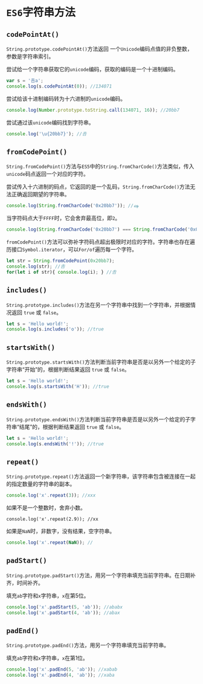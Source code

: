 # `ES6`字符串方法

## `codePointAt()`

`String.prototype.codePointAt()`方法返回 一个`Unicode`编码点值的非负整数，参数是字符串索引。

尝试给一个字符串获取它的`unicode`编码，获取的编码是一个十进制编码。

```js
var s = '𠮷a';
console.log(s.codePointAt(0)); //134071
```

尝试给该十进制编码转为十六进制的`unicode`编码。

```js
console.log(Number.prototype.toString.call(134071, 16)); //20bb7
```

尝试通过该`unicode`编码找到字符串。

```js
console.log('\u{20bb7}'); //𠮷
```





## `fromCodePoint()`

`String.fromCodePoint()`方法与`ES5`中的`String.fromCharCode()`方法类似，传入`unicode`码点返回一个对应的字符。

尝试传入十六进制的码点，它返回的是一个乱码，`String.fromCharCode()`方法无法正确返回期望的字符串。

```js
console.log(String.fromCharCode('0x20bb7')); //ஷ
```

当字符码点大于`FFFF`时，它会舍弃最高位，即`2`。

```js
console.log(String.fromCharCode('0x20bb7') === String.fromCharCode('0x0bb7')); //true
```

`fromCodePoint()`方法可以弥补字符码点超出极限时对应的字符。字符串也存在遍历接口`Symbol.iterator`，可以`For/of`遍历每一个字符。

```js
let str = String.fromCodePoint(0x20bb7);
console.log(str); //𠮷
for(let i of str){ console.log(i); } //𠮷
```



## `includes()`

`String.prototype.includes()`方法在另一个字符串中找到一个字符串，并根据情况返回 `true` 或 `false`。

```js
let s = 'Hello world!';
console.log(s.includes('o')); //true
```



## `startsWith()`

`String.prototype.startsWith()`方法判断当前字符串是否是以另外一个给定的子字符串“开始”的，根据判断结果返回 `true` 或 `false`。

```js
let s = 'Hello world!';
console.log(s.startsWith('H')); //true
```



## `endsWith()`

`String.prototype.endsWith()`方法判断当前字符串是否是以另外一个给定的子字符串“结尾”的，根据判断结果返回 `true` 或 `false`。

```js
let s = 'Hello world!';
console.log(s.endsWith('!')); //true
```



## `repeat()`

`String.prototype.repeat()`方法返回一个新字符串，该字符串包含被连接在一起的指定数量的字符串的副本。

```js
console.log('x'.repeat(3)); //xxx
```

如果不是一个整数时，舍弃小数。

```JS
console.log('x'.repeat(2.9)); //xx
```

如果是`NaN`时，非数字，没有结果，空字符串。

```js
console.log('x'.repeat(NaN)); //
```



## `padStart()`

`String.prototype.padStart()`方法，用另一个字符串填充当前字符串。在日期补齐，时间补齐。

填充`ab`字符和`x`字符串，`x`在第5位。

```js
console.log('x'.padStart(5, 'ab')); //ababx
console.log('x'.padStart(4, 'ab')); //abax
```



## `padEnd()`

`String.prototype.padEnd()`方法，用另一个字符串填充当前字符串。

填充`ab`字符和`x`字符串，`x`在第1位。

```js
console.log('x'.padEnd(5, 'ab')); //xabab
console.log('x'.padEnd(4, 'ab')); //xaba
```

